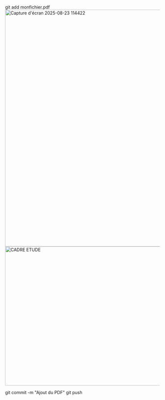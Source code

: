 git add monfichier.pdf<img width="1360" height="768" alt="Capture d'écran 2025-08-23 114422" src="https://github.com/user-attachments/assets/7d7511d5-daed-41b3-b023-b4070d979f99" />
<img width="667" height="451" alt="CADRE ETUDE" src="https://github.com/user-attachments/assets/b30ba173-0c60-4fa4-b6ac-ec2dd153102e" />

git commit -m "Ajout du PDF"
git push

